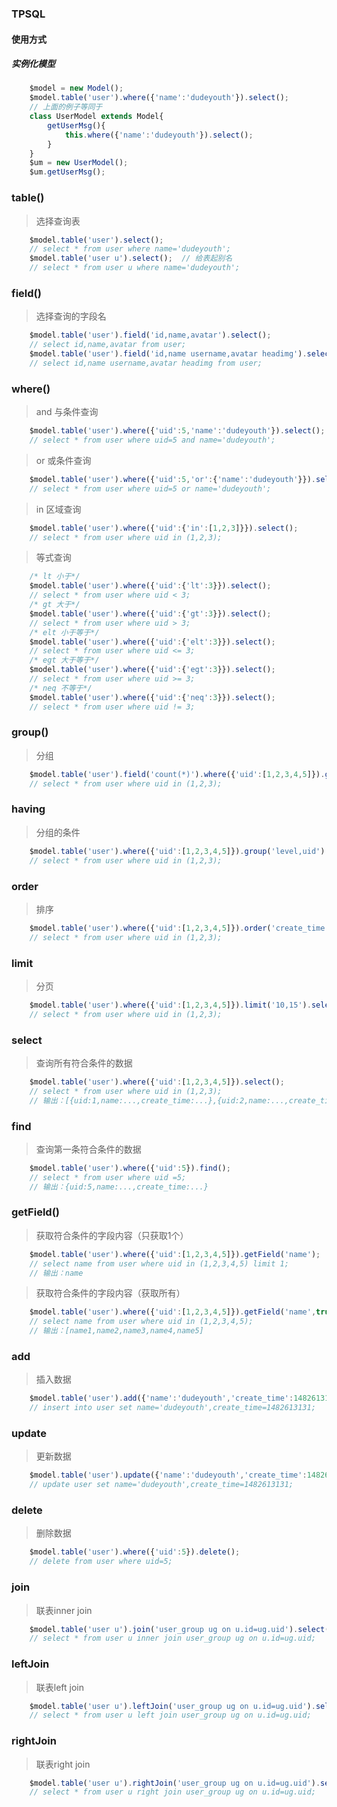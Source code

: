 ### TPSQL

#### 使用方式
##### 实例化模型
```javascript
    $model = new Model();
    $model.table('user').where({'name':'dudeyouth'}).select();
    // 上面的例子等同于
    class UserModel extends Model{
        getUserMsg(){
            this.where({'name':'dudeyouth'}).select();
        }
    }
    $um = new UserModel();
    $um.getUserMsg();
```

### table()
> 选择查询表    
```javascript
    $model.table('user').select();
    // select * from user where name='dudeyouth';
    $model.table('user u').select();  // 给表起别名
    // select * from user u where name='dudeyouth';
```

### field()
> 选择查询的字段名
```javascript
    $model.table('user').field('id,name,avatar').select();
    // select id,name,avatar from user;
    $model.table('user').field('id,name username,avatar headimg').select();  // 给字段起别名
    // select id,name username,avatar headimg from user;
```

### where()
> and 与条件查询
```javascript
    $model.table('user').where({'uid':5,'name':'dudeyouth'}).select();
    // select * from user where uid=5 and name='dudeyouth';
```
> or 或条件查询
```javascript
    $model.table('user').where({'uid':5,'or':{'name':'dudeyouth'}}).select();
    // select * from user where uid=5 or name='dudeyouth';
```
> in 区域查询 
```javascript
    $model.table('user').where({'uid':{'in':[1,2,3]}}).select();
    // select * from user where uid in (1,2,3);
```
> 等式查询
```javascript
    /* lt 小于*/
    $model.table('user').where({'uid':{'lt':3}}).select();
    // select * from user where uid < 3;
    /* gt 大于*/
    $model.table('user').where({'uid':{'gt':3}}).select();
    // select * from user where uid > 3;
    /* elt 小于等于*/
    $model.table('user').where({'uid':{'elt':3}}).select();
    // select * from user where uid <= 3;
    /* egt 大于等于*/
    $model.table('user').where({'uid':{'egt':3}}).select();
    // select * from user where uid >= 3;
    /* neq 不等于*/
    $model.table('user').where({'uid':{'neq':3}}).select();
    // select * from user where uid != 3;
```

### group()
> 分组
```javascript
    $model.table('user').field('count(*)').where({'uid':[1,2,3,4,5]}).group('level').select();
    // select * from user where uid in (1,2,3);
```

### having
> 分组的条件
```javascript
    $model.table('user').where({'uid':[1,2,3,4,5]}).group('level,uid').having('count(uid)>2').select();
    // select * from user where uid in (1,2,3);
```

### order
> 排序
```javascript
    $model.table('user').where({'uid':[1,2,3,4,5]}).order('create_time DESC').select();
    // select * from user where uid in (1,2,3);
```

### limit
> 分页
```javascript
    $model.table('user').where({'uid':[1,2,3,4,5]}).limit('10,15').select();
    // select * from user where uid in (1,2,3);
```

### select
> 查询所有符合条件的数据
```javascript
    $model.table('user').where({'uid':[1,2,3,4,5]}).select();
    // select * from user where uid in (1,2,3);
    // 输出：[{uid:1,name:...,create_time:...},{uid:2,name:...,create_time:...},{uid:3,name:...,create_time:...}...]
```

### find
> 查询第一条符合条件的数据
```javascript
    $model.table('user').where({'uid':5}).find();
    // select * from user where uid =5;
    // 输出：{uid:5,name:...,create_time:...}
```

### getField()
> 获取符合条件的字段内容（只获取1个）
```javascript
    $model.table('user').where({'uid':[1,2,3,4,5]}).getField('name');
    // select name from user where uid in (1,2,3,4,5) limit 1;
    // 输出：name
```
> 获取符合条件的字段内容（获取所有）
```javascript
    $model.table('user').where({'uid':[1,2,3,4,5]}).getField('name',true);
    // select name from user where uid in (1,2,3,4,5);
    // 输出：[name1,name2,name3,name4,name5]
```

### add 
> 插入数据
```javascript
    $model.table('user').add({'name':'dudeyouth','create_time':1482613131});
    // insert into user set name='dudeyouth',create_time=1482613131;
```

### update
> 更新数据
```javascript
    $model.table('user').update({'name':'dudeyouth','create_time':1482613131});
    // update user set name='dudeyouth',create_time=1482613131;
```

### delete
> 删除数据
```javascript
    $model.table('user').where({'uid':5}).delete();
    // delete from user where uid=5;
```

### join
> 联表inner join
```javascript
    $model.table('user u').join('user_group ug on u.id=ug.uid').select();
    // select * from user u inner join user_group ug on u.id=ug.uid;
```

### leftJoin
> 联表left join
```javascript
    $model.table('user u').leftJoin('user_group ug on u.id=ug.uid').select();
    // select * from user u left join user_group ug on u.id=ug.uid;
```

### rightJoin
> 联表right join
```javascript
    $model.table('user u').rightJoin('user_group ug on u.id=ug.uid').select();
    // select * from user u right join user_group ug on u.id=ug.uid;
```



